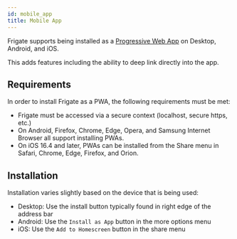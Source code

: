 ```yaml
---
id: mobile_app
title: Mobile App
---
```


Frigate supports being installed as a [Progressive Web App](https://web.dev/explore/progressive-web-apps) on Desktop, Android, and iOS.

This adds features including the ability to deep link directly into the app.

## Requirements

In order to install Frigate as a PWA, the following requirements must be met:

- Frigate must be accessed via a secure context (localhost, secure https, etc.)
- On Android, Firefox, Chrome, Edge, Opera, and Samsung Internet Browser all support installing PWAs.
- On iOS 16.4 and later, PWAs can be installed from the Share menu in Safari, Chrome, Edge, Firefox, and Orion.

## Installation

Installation varies slightly based on the device that is being used:

- Desktop: Use the install button typically found in right edge of the address bar
- Android: Use the `Install as App` button in the more options menu
- iOS: Use the `Add to Homescreen` button in the share menu